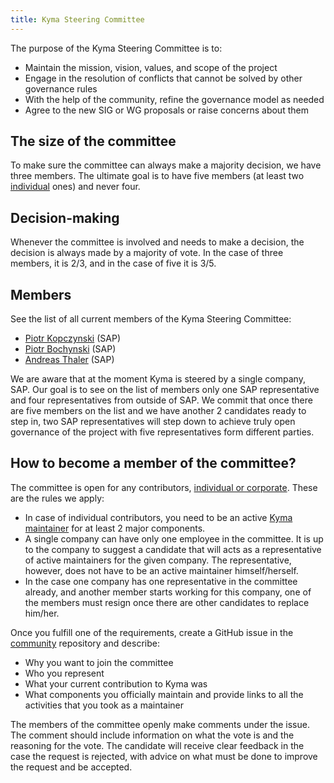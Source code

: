 ```yaml
---
title: Kyma Steering Committee
---
```


The purpose of the Kyma Steering Committee is to:
* Maintain the mission, vision, values, and scope of the project
* Engage in the resolution of conflicts that cannot be solved by other governance rules
* With the help of the community, refine the governance model as needed
* Agree to the new SIG or WG proposals or raise concerns about them

## The size of the committee

To make sure the committee can always make a majority decision, we have three members. The ultimate goal is to have five members (at least two [individual](../contributing/02-contributing.md#agreements-and-licenses) ones) and never four.

## Decision-making

Whenever the committee is involved and needs to make a decision, the decision is always made by a majority of vote. In the case of three members, it is 2/3, and in the case of five it is 3/5.

## Members

See the list of all current members of the Kyma Steering Committee:

* [Piotr Kopczynski](https://github.com/PK85) (SAP)
* [Piotr Bochynski](https://github.com/pbochynski) (SAP)
* [Andreas Thaler](https://github.com/a-thaler) (SAP)

We are aware that at the moment Kyma is steered by a single company, SAP. Our goal is to see on the list of members only one SAP representative and four representatives from outside of SAP. We commit that once there are five members on the list and we have another 2 candidates ready to step in, two SAP representatives will step down to achieve truly open governance of the project with five representatives form different parties.

## How to become a member of the committee?

The committee is open for any contributors, [individual or corporate](../contributing/02-contributing.md#agreements-and-licenses). These are the rules we apply:

* In case of individual contributors, you need to be an active [Kyma maintainer](01-governance.md#process-for-becoming-a-codeowner) for at least 2 major components.
* A single company can have only one employee in the committee. It is up to the company to suggest a candidate that will acts as a representative of active maintainers for the given company. The representative, however, does not have to be an active maintainer himself/herself.
* In the case one company has one representative in the committee already, and another member starts working for this company, one of the members must resign once there are other candidates to replace him/her.

Once you fulfill one of the requirements, create a GitHub issue in the [community](https://github.com/kyma-project/community) repository and describe:
* Why you want to join the committee
* Who you represent
* What your current contribution to Kyma was
* What components you officially maintain and provide links to all the activities that you took as a maintainer

The members of the committee openly make comments under the issue. The comment should include information on what the vote is and the reasoning for the vote. The candidate will receive clear feedback in the case the request is rejected, with advice on what must be done to improve the request and be accepted.
